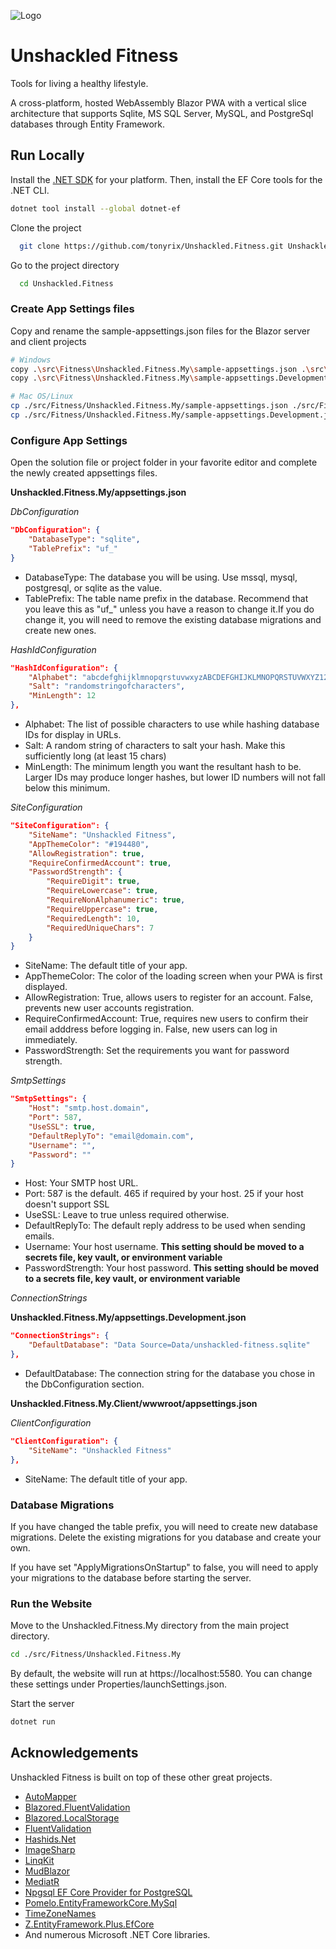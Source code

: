 
![Logo](https://my.unshackled.fitness/icon_x128.png)

# Unshackled Fitness

Tools for living a healthy lifestyle. 

A cross-platform, hosted WebAssembly Blazor PWA with a vertical slice architecture that supports Sqlite, MS SQL Server, MySQL, and PostgreSql databases through Entity Framework.

## Run Locally

Install the [.NET SDK](https://dotnet.microsoft.com/en-us/download) for your platform. Then, install the EF Core tools for the .NET CLI.
```bash
dotnet tool install --global dotnet-ef
```

Clone the project

```bash
  git clone https://github.com/tonyrix/Unshackled.Fitness.git Unshackled.Fitness
```

Go to the project directory

```bash
  cd Unshackled.Fitness
```

### Create App Settings files ###
Copy and rename the sample-appsettings.json files for the Blazor server and client projects

```bash
# Windows
copy .\src\Fitness\Unshackled.Fitness.My\sample-appsettings.json .\src\Fitness\Unshackled.Fitness.My\appsettings.json
copy .\src\Fitness\Unshackled.Fitness.My\sample-appsettings.Development.json .\src\Fitness\Unshackled.Fitness.My\appsettings.Development.json

# Mac OS/Linux
cp ./src/Fitness/Unshackled.Fitness.My/sample-appsettings.json ./src/Fitness/Unshackled.Fitness.My/appsettings.json
cp ./src/Fitness/Unshackled.Fitness.My/sample-appsettings.Development.json ./src/Fitness/Unshackled.Fitness.My/appsettings.Development.json
```

### Configure App Settings ###

Open the solution file or project folder in your favorite editor and complete the newly created appsettings files.

**Unshackled.Fitness.My/appsettings.json**

*DbConfiguration*
```json
"DbConfiguration": {
	"DatabaseType": "sqlite",
	"TablePrefix": "uf_"
}
```
* DatabaseType: The database you will be using. Use mssql, mysql, postgresql, or sqlite as the value.
* TablePrefix: The table name prefix in the database. Recommend that you leave this as "uf_" unless you have a reason to change it.If you do change it, you will need to remove the existing database migrations and create new ones.

*HashIdConfiguration*
```json
"HashIdConfiguration": {
	"Alphabet": "abcdefghijklmnopqrstuvwxyzABCDEFGHIJKLMNOPQRSTUVWXYZ1234567890",
	"Salt": "randomstringofcharacters",
	"MinLength": 12
},
```
* Alphabet: The list of possible characters to use while hashing database IDs for display in URLs.
* Salt: A random string of characters to salt your hash. Make this sufficiently long (at least 15 chars)
* MinLength: The minimum length you want the resultant hash to be. Larger IDs may produce longer hashes, but lower ID numbers will not fall below this minimum.

*SiteConfiguration*
```json
"SiteConfiguration": {
	"SiteName": "Unshackled Fitness",
	"AppThemeColor": "#194480",
	"AllowRegistration": true,
	"RequireConfirmedAccount": true,
	"PasswordStrength": {
		"RequireDigit": true,
		"RequireLowercase": true,
		"RequireNonAlphanumeric": true,
		"RequireUppercase": true,
		"RequiredLength": 10,
		"RequiredUniqueChars": 7
	}
}
```
* SiteName: The default title of your app.
* AppThemeColor: The color of the loading screen when your PWA is first displayed.
* AllowRegistration: True, allows users to register for an account. False, prevents new user accounts registration.
* RequireConfirmedAccount: True, requires new users to confirm their email adddress before logging in. False, new users can log in immediately.
* PasswordStrength: Set the requirements you want for password strength.

*SmtpSettings*
```json
"SmtpSettings": {
	"Host": "smtp.host.domain",
	"Port": 587,
	"UseSSL": true,
	"DefaultReplyTo": "email@domain.com",
	"Username": "",
	"Password": ""
}
```
* Host: Your SMTP host URL.
* Port: 587 is the default. 465 if required by your host. 25 if your host doesn't support SSL
* UseSSL: Leave to true unless required otherwise.
* DefaultReplyTo: The default reply address to be used when sending emails.
* Username: Your host username. **This setting should be moved to a secrets file, key vault, or environment variable**
* PasswordStrength: Your host password. **This setting should be moved to a secrets file, key vault, or environment variable**

*ConnectionStrings*

**Unshackled.Fitness.My/appsettings.Development.json**

```json
"ConnectionStrings": {
	"DefaultDatabase": "Data Source=Data/unshackled-fitness.sqlite"
},
```
* DefaultDatabase: The connection string for the database you chose in the DbConfiguration section.

**Unshackled.Fitness.My.Client/wwwroot/appsettings.json**

*ClientConfiguration*
```json
"ClientConfiguration": {
	"SiteName": "Unshackled Fitness"
},
```
* SiteName: The default title of your app.

### Database Migrations ###

If you have changed the table prefix, you will need to create new database migrations. Delete the existing migrations for you database and create your own.

If you have set "ApplyMigrationsOnStartup" to false, you will need to apply your migrations to the database before starting the server.

### Run the Website ###
Move to the Unshackled.Fitness.My directory from the main project directory.
```bash
cd ./src/Fitness/Unshackled.Fitness.My
```
By default, the website will run at https://localhost:5580. You can change these settings under Properties/launchSettings.json.

Start the server
```bash
dotnet run
```

## Acknowledgements

Unshackled Fitness is built on top of these other great projects.

 - [AutoMapper](https://automapper.org/)
 - [Blazored.FluentValidation](https://github.com/Blazored/FluentValidation)
 - [Blazored.LocalStorage](https://github.com/Blazored/LocalStorage)
 - [FluentValidation](https://docs.fluentvalidation.net/en/latest/)
 - [Hashids.Net](https://github.com/ullmark/hashids.net)
 - [ImageSharp](https://sixlabors.com/products/imagesharp/)
 - [LinqKit](https://github.com/scottksmith95/LINQKit)
 - [MudBlazor](https://mudblazor.com/)
 - [MediatR](https://github.com/jbogard/MediatR)
 - [Npgsql EF Core Provider for PostgreSQL](https://github.com/npgsql/efcore.pg)
 - [Pomelo.EntityFrameworkCore.MySql](https://github.com/PomeloFoundation/Pomelo.EntityFrameworkCore.MySql)
 - [TimeZoneNames](https://github.com/mattjohnsonpint/TimeZoneNames)
 - [Z.EntityFramework.Plus.EfCore](https://entityframework-plus.net/)
 - And numerous Microsoft .NET Core libraries.
